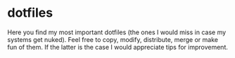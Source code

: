 # dotfiles

Here you find my most important dotfiles (the ones I would miss in case my systems get nuked). Feel free to copy, modify, distribute, merge or make fun of them. If the latter is the case I would appreciate tips for improvement.

